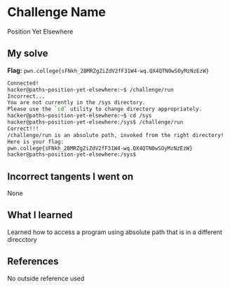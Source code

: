 # Challenge Name
Position Yet Elsewhere

## My solve
**Flag:** `pwn.college{sFNkh_2BMRZgZiZdV2fF31W4-wq.QX4QTN0wSOyMzNzEzW}`

```bash
Connected!
hacker@paths~position-yet-elsewhere:~$ /challenge/run
Incorrect...
You are not currently in the /sys directory.
Please use the `cd` utility to change directory appropriately.
hacker@paths~position-yet-elsewhere:~$ cd /sys
hacker@paths~position-yet-elsewhere:/sys$ /challenge/run
Correct!!!
/challenge/run is an absolute path, invoked from the right directory!
Here is your flag:
pwn.college{sFNkh_2BMRZgZiZdV2fF31W4-wq.QX4QTN0wSOyMzNzEzW}
hacker@paths~position-yet-elsewhere:/sys$
```
## Incorrect tangents I went on
None

## What I learned
Learned how to access a program using absolute path that is in a different direcctory

## References 
No outside reference used
